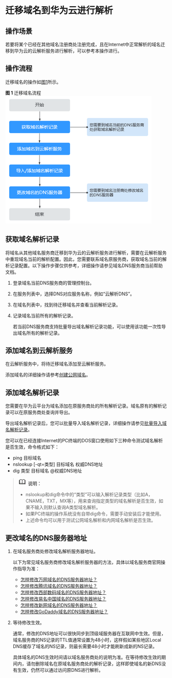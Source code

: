 # 迁移域名到华为云进行解析<a name="dns_usermanual_0001"></a>

## 操作场景<a name="section944415363493"></a>

若要将某个已经在其他域名注册商处注册完成，且在Internet中正常解析的域名迁移到华为云的云解析服务进行解析，可以参考本操作进行。

## 操作流程<a name="section7858136653"></a>

迁移域名的操作如[图1](#fig84361613191316)所示。

**图 1**  迁移域名流程<a name="fig84361613191316"></a>  
![](figures/迁移域名流程.png "迁移域名流程")

## 获取域名解析记录<a name="section207973512142"></a>

将域名从其他域名服务商迁移到华为云的云解析服务进行解析，需要在云解析服务中重现域名当前的解析配置。因此，您需要联系域名原服务商，获取域名当前的解析记录配置。以下操作步骤仅供参考，详细操作请参见域名DNS服务商当前帮助文档。

1.  登录域名当前DNS服务商的管理控制台。
2.  在服务列表中，选择DNS对应服务名称，例如“云解析DNS”。
3.  在域名列表中，找到待迁移域名并查看当前解析记录。
4.  记录域名当前所有的解析记录。

    若当前DNS服务商支持批量导出域名解析记录功能，可以使用该功能一次性导出域名所有的解析记录。


## 添加域名到云解析服务<a name="section1551493511146"></a>

在云解析服务中，将待迁移域名添加至云解析服务。

添加域名的详细操作请参考[创建公网域名](创建公网域名.md)。

## 添加域名解析记录<a name="section628518509139"></a>

您需要在华为云平台为域名添加在原服务商处的所有解析记录。域名原有的解析记录可以在原服务商处查询并导出。

导出域名解析记录后，您可以批量导入域名解析记录，详细操作请参见[批量导入域名解析记录](批量导入域名解析记录.md)。

您可以在已经连接Internet的PC终端的DOS窗口使用如下三种命令测试域名解析是否生效，命令格式如下：

-   ping 目标域名
-   nslookup \[-qt=类型\] 目标域名 权威DNS地址
-   dig 类型 目标域名 @权威DNS地址

>![](public_sys-resources/icon-note.gif) **说明：**   
>-   nslookup和dig命令中的“类型”可以输入解析记录类型（比如A，CNAME，TXT，MX等），用来查询指定类型的域名解析是否生效，如果不输入则默认查询A类型域名解析。  
>-   如果PC终端的操作系统没有自带dig命令，需要手动安装后才能使用。  
>-   上述命令均可以用于测试公网域名解析和内网域名解析是否生效。  

## 更改域名的DNS服务器地址<a name="section1617122042615"></a>

1.  在域名服务商处修改域名解析服务器地址。

    以下为常见域名服务商修改域名解析服务器的方法，具体以域名服务商官网操作指导为准：

    -   [怎样修改万网域名的DNS服务器地址？](https://support.huaweicloud.com/dns_faq/dns_faq_024.html)
    -   [怎样修改腾讯域名的DNS服务器地址？](https://support.huaweicloud.com/dns_faq/dns_faq_025.html)
    -   [怎样修改西部数码域名的DNS服务器地址？](https://support.huaweicloud.com/dns_faq/dns_faq_026.html)
    -   [怎样修改易名中国域名的DNS服务器地址？](https://support.huaweicloud.com/dns_faq/dns_faq_027.html)
    -   [怎样修改新网域名的DNS服务器地址？](https://support.huaweicloud.com/dns_faq/dns_faq_028.html)
    -   [怎样修改GoDaddy域名的DNS服务器地址？](https://support.huaweicloud.com/dns_faq/dns_faq_029.html)

2.  等待修改生效。

    通常，修改的DNS地址可以很快同步到顶级域服务器在互联网中生效。但是，域名服务商的NS记录的TTL值通常设置为48小时，这样假如某些地区Local DNS缓存了域名的NS记录，则最长需要48小时才能刷新成新的NS记录。

    具体域名的DNS生效时间请以域名服务商处的说明为准。在等待修改生效的期间内，请勿删除域名在原域名服务商处的解析记录，这样即使域名的新DNS没有生效，仍然可以通过访问原DNS进行解析。


